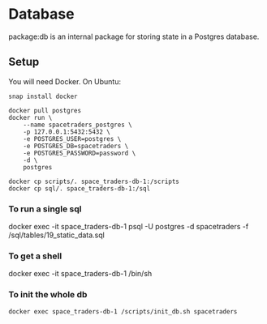 # Database

package:db is an internal package for storing state in a Postgres database.

## Setup

You will need Docker. On Ubuntu:
```
snap install docker
```

```
docker pull postgres
docker run \
    --name spacetraders_postgres \
    -p 127.0.0.1:5432:5432 \
    -e POSTGRES_USER=postgres \
    -e POSTGRES_DB=spacetraders \
    -e POSTGRES_PASSWORD=password \
    -d \
    postgres
```

```
docker cp scripts/. space_traders-db-1:/scripts
docker cp sql/. space_traders-db-1:/sql
```

### To run a single sql
docker exec -it space_traders-db-1 psql -U postgres -d spacetraders -f /sql/tables/19_static_data.sql


### To get a shell
docker exec -it space_traders-db-1 /bin/sh


### To init the whole db
```
docker exec space_traders-db-1 /scripts/init_db.sh spacetraders
```